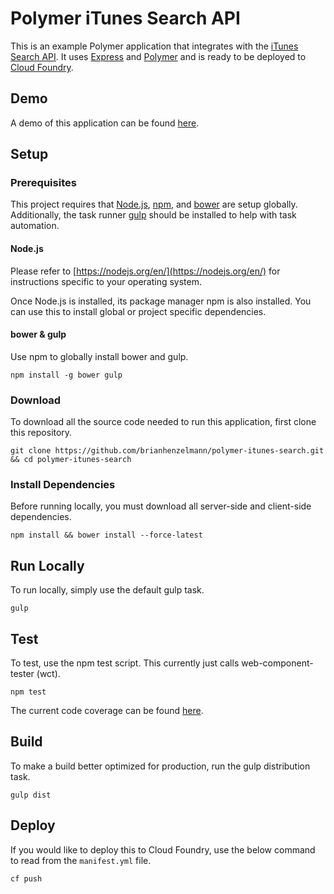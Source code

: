# Polymer iTunes Search API

This is an example Polymer application that integrates with the [iTunes Search API](https://affiliate.itunes.apple.com/resources/documentation/itunes-store-web-service-search-api). It uses [Express](https://expressjs.com/) and [Polymer](https://www.polymer-project.org) and is ready to be deployed to [Cloud Foundry](https://www.cloudfoundry.org/).

## Demo

A demo of this application can be found [here](https://polymer-itunes-search.cfapps.io/).

## Setup

### Prerequisites

This project requires that [Node.js](https://nodejs.org/en/), [npm](https://www.npmjs.com/), and [bower](https://bower.io/) are setup globally. Additionally, the task runner [gulp](http://gulpjs.com/) should be installed to help with task automation.

#### Node.js
Please refer to [https://nodejs.org/en/](https://nodejs.org/en/) for instructions specific to your operating system.

Once Node.js is installed, its package manager npm is also installed. You can use this to install global or project specific dependencies.

#### bower & gulp
Use npm to globally install bower and gulp.

```
npm install -g bower gulp
```

### Download

To download all the source code needed to run this application, first clone this repository.

```
git clone https://github.com/brianhenzelmann/polymer-itunes-search.git && cd polymer-itunes-search
```

### Install Dependencies

Before running locally, you must download all server-side and client-side dependencies.

```
npm install && bower install --force-latest
```

## Run Locally

To run locally, simply use the default gulp task.

```
gulp
```

## Test

To test, use the npm test script. This currently just calls web-component-tester (wct).

```
npm test
```

The current code coverage can be found [here](https://polymer-itunes-search.cfapps.io/coverage/lcov-report/).

## Build

To make a build better optimized for production, run the gulp distribution task.

```
gulp dist
```

## Deploy

If you would like to deploy this to Cloud Foundry, use the below command to read from the `manifest.yml` file.

```
cf push
```

